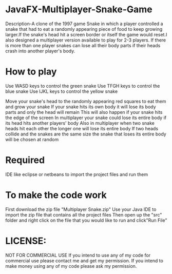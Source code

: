 # JavaFX-Multiplayer-Snake-Game

Description-A clone of the 1997 game Snake in which a player controlled a snake that had to eat a randomly appearing piece of food to keep growing larger.If the snake's head hit a screen border or itself the game would reset.I also designed a multiplayer version available to play for 2-3 players. If there is more than one player snakes can lose all their body parts if their heads crash into another player's body.

# How to play 

Use WASD keys to control the green snake
Use TFGH keys to control the blue snake
Use IJKL keys to control the yellow snake 

Move your snake's head to the randomly appearing red squares to eat them and grow your snake
If your snake hits its own body it will lose its body parts and only the head will remain
This will also happen if your snake hits the edge of the screen 
In multiplayer your snake could lose its entire body if its head hits another players' body
Also in multiplayer when two snake heads hit each other the longer one will lose its entire body
If two heads collide and the snakes are the same size the snake that loses its entire body will be chosen at random

# Required

IDE like eclipse or netbeans to import the project files and run them 


# To make the code work 

First download the zip file "Multiplayer Snake.zip"
Use your Java IDE to import the zip file that contains all the project files
Then open up the "src" folder and right click on the  file that you would like to run and click"Run File"

# LICENSE:
NOT FOR COMMERCIAL USE If you intend to use any of my code for commercial use please contact me and get my permission. If you intend to make money using any of my code please ask my permission.




